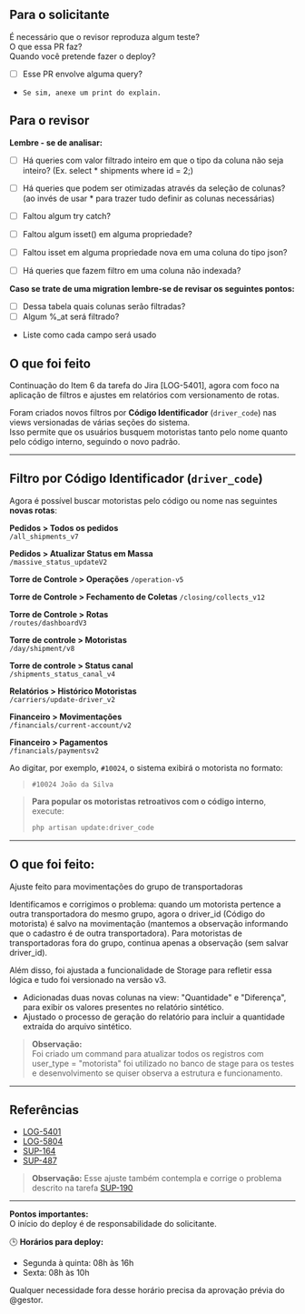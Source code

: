 ## Para o solicitante<br>
É necessário que o revisor reproduza algum teste?<br>
O que essa PR faz?<br>
Quando você pretende fazer o deploy?<br>
- [ ] Esse PR envolve alguma query?
-     Se sim, anexe um print do explain.

## Para o revisor
**Lembre - se de analisar:**<br>
- [ ] Há queries com valor filtrado inteiro em que o tipo da coluna não seja inteiro? (Ex. select * shipments where id = 2;)
- [ ] Há queries que podem ser otimizadas através da seleção de colunas? (ao invés de usar * para trazer tudo definir as colunas necessárias)
- [ ] Faltou algum try catch?
- [ ] Faltou algum isset() em alguma propriedade?
- [ ] Faltou isset em alguma propriedade nova em uma coluna do tipo json?
- [ ] Há queries que fazem filtro em uma coluna não indexada?


**Caso se trate de uma migration lembre-se de revisar os seguintes pontos:**<br>
- [ ] Dessa tabela quais colunas serão filtradas?
- [ ]  Algum %_at será filtrado?
- Liste como cada campo será usado

## O que foi feito

Continuação do Item 6 da tarefa do Jira [LOG-5401], agora com foco na aplicação de filtros e ajustes em relatórios com versionamento de rotas.

Foram criados novos filtros por **Código Identificador** (`driver_code`) nas views versionadas de várias seções do sistema.  
Isso permite que os usuários busquem motoristas tanto pelo nome quanto pelo código interno, seguindo o novo padrão.

---

## Filtro por Código Identificador (`driver_code`)

Agora é possível buscar motoristas pelo código ou nome nas seguintes **novas rotas**:

**Pedidos > Todos os pedidos**  
`/all_shipments_v7`

**Pedidos > Atualizar Status em Massa**  
`/massive_status_updateV2`

**Torre de Controle > Operações**
`/operation-v5`

**Torre de Controle > Fechamento de Coletas**
`/closing/collects_v12`

**Torre de Controle > Rotas**  
`/routes/dashboardV3`

**Torre de controle > Motoristas**  
`/day/shipment/v8 `

**Torre de controle > Status canal**  
`/shipments_status_canal_v4`

**Relatórios > Histórico Motoristas**  
`/carriers/update-driver_v2`

**Financeiro > Movimentações**  
`/financials/current-account/v2`

**Financeiro > Pagamentos**  
`/financials/paymentsv2`


Ao digitar, por exemplo, `#10024`, o sistema exibirá o motorista no formato:

> `#10024 João da Silva`



> **Para popular os motoristas retroativos com o código interno**, execute:
> ```bash
> php artisan update:driver_code
> ```


---


## O que foi feito:

Ajuste feito para movimentações do grupo de transportadoras

Identificamos e corrigimos o problema: quando um motorista pertence a outra transportadora do mesmo grupo, agora o driver_id (Código do motorista) é salvo na movimentação (mantemos a observação informando que o cadastro é de outra transportadora). Para motoristas de transportadoras fora do grupo, continua apenas a observação (sem salvar driver_id).

Além disso, foi ajustada a funcionalidade de Storage para refletir essa lógica e tudo foi versionado na versão v3.

- Adicionadas duas novas colunas na view: "Quantidade" e "Diferença", para exibir os valores presentes no relatório sintético.
- Ajustado o processo de geração do relatório para incluir a quantidade extraída do arquivo sintético.


> **Observação:**  
> Foi criado um command para atualizar todos os registros com user_type = "motorista" foi utilizado no banco de stage para os testes e desenvolvimento se quiser observa a estrutura e funcionamento.


---

## Referências
- [LOG-5401](https://log-manager.atlassian.net/browse/LOG-5401)
- [LOG-5804](https://log-manager.atlassian.net/browse/LOG-5804)
- [SUP-164](https://log-manager.atlassian.net/browse/SUP-164)
- [SUP-487](https://log-manager.atlassian.net/browse/SUP-487)


> **Observação:** Esse ajuste também contempla e corrige o problema descrito na tarefa [SUP-190](https://log-manager.atlassian.net/browse/SUP-190)


---

**Pontos importantes:**  
O início do deploy é de responsabilidade do solicitante.

🕒 **Horários para deploy:**  
- Segunda à quinta: 08h às 16h  
- Sexta: 08h às 10h  

Qualquer necessidade fora desse horário precisa da aprovação prévia do @gestor.
